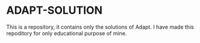 # ADAPT-SOLUTION
This is a repository, it contains only the solutions of Adapt. I have made this repoditory for only educational purpose of mine.
